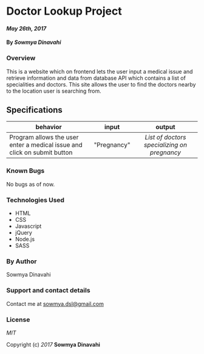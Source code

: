 # Doctor Lookup Project

#### _May 26th, 2017_

#### By _**Sowmya Dinavahi**_

### Overview

This is a website which on frontend lets the user input a medical issue and retrieve information and data from database API which contains a list of specialities and doctors. This site allows the user to find the doctors nearby to the location user is searching from.

## Specifications

| behavior |  input   |  output  |
|----------|:--------:|:--------:|
|Program allows the user enter a medical issue and click on submit button  | "Pregnancy" | *List of doctors specializing on pregnancy* |

### Known Bugs

No bugs as of now.

### Technologies Used

* HTML
* CSS
* Javascript
* jQuery
* Node.js
* SASS

### By Author

Sowmya Dinavahi

### Support and contact details

Contact me at sowmya.dsl@gmail.com

### License
_MIT_

Copyright (c) _2017_ **Sowmya Dinavahi**
